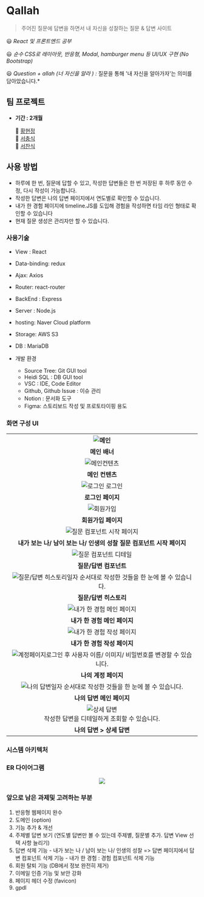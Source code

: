 


# Qallah

> 주어진 질문에 답변을 하면서 내 자신을 성찰하는 질문 & 답변 사이트

😃 *React 및 프론트엔드 공부* 

😃 *순수 CSS로 레이아웃, 반응형, Modal, hamburger menu 등 UI/UX 구현 (No Bootstrap)* 

😃 *Question + allah (너 자신을 알라 ) :* 질문을 통해 '내 자신을 알아가자'는 의미를 담아았습니다.*


## 팀 프로젝트

- **기간 : 2개월** 

  👩 [황현정](https://github.com/giraff) <br />
  👦 [서충식](https://github.com/seo-rio) <br />
  👦 [서찬식](https://github.com/coldexpression) <br />

## 사용 방법

- 하루에 한 번, 질문에 답할 수 있고, 작성한 답변들은 한 번 저장된 후 하루 동안 수정, 다시 작성이 가능합니다.
- 작성한 답변은 나의 답변 페이지에서 연도별로 확인할 수 있습니다.
- 내가 한 경험 페이지에 timeline.JS를 도입해 경험을 작성하면 타임 라인 형태로 확인할 수 있습니다
- 현재 질문 생성은 관리자만 할 수 있습니다.

### 사용기술

- View : React
- Data-binding: redux
- Ajax: Axios
- Router: react-router
- BackEnd : Express
- Server : Node.js
- hosting: Naver Cloud platform
- Storage: AWS S3
- DB : MariaDB

- 개발 환경
  - Source Tree: Git GUI tool
  - Heidi SQL : DB GUI tool
  - VSC : IDE, Code Editor
  - Github, Github Issue : 이슈 관리
  - Notion : 문서화 도구
  - Figma: 스토리보드 작성 및 프로토타이핑 용도

### 화면 구성 UI

<table>
  <tr>
    <th align='middle'><img alt="메인" src="./documentation/main-banner.png"></th>
  </tr>
  <tr>
    <td align='middle'><strong>메인 배너</strong></td>
  </tr>
  <tr>
    <td align='middle'><img alt="메인컨텐츠" src="./documentation/main-content.png"></th>
  </tr>
  <tr>
    <td align='middle'><strong>메인 컨텐츠</strong> </td>
  </tr>
  <tr>
    <td align='middle'><img alt="로그인" src="./documentation/login.png">
  로그인</td>
    
  </tr>
  <tr>
    <td align='middle'><strong>로그인 페이지</strong></td>
  </tr>
  <tr>
    <td align='middle'><img alt="회원가입" src="./documentation/signup.png"></td>
  </tr>
  <tr>
    <td align='middle'><strong>회원가입 페이지</strong></td>
  </tr>
  <tr>
    <td align='middle'><img alt="질문 컴포넌트 시작 페이지" src="./documentation/question-main.png"></td>
  </tr>
  <tr>
    <td align='middle'><strong>내가 보는 나/ 남이 보는 나/ 인생의 성찰 질문 컴포넌트 시작 페이지</strong></td>
  </tr>
  <tr>
    <td align='middle'><img alt="질문 컴포넌트 디테일" src="./documentation/answer-main.png"></td>
  </tr>
  <tr>
    <td align='middle'><strong>질문/답변 컴포넌트</strong></td>
  </tr>
  <tr>
    <td align='middle'><img alt="질문/답변 히스토리" src="./documentation/history.png">일자 순서대로 작성한 것들을 한 눈에 볼 수 있습니다.</td>
  </tr>
  <tr>
    <td align='middle'><strong>질문/답변 히스토리</strong></td>
  </tr>
  <tr>
    <td align='middle'><img alt="내가 한 경험 메인 페이지" src="./documentation/experience-main.png"></td>
  </tr>
  <tr>
    <td align='middle'><strong>내가 한 경험 메인 페이지</strong></td>
  </tr>
  <tr>    
    <td align='middle'><img alt="내가 한 경험 작성 페이지" src="./documentation/experience-form.png"></td>
  </tr>
  <tr>
    <td align='middle'><strong>내가 한 경험 작성 페이지</strong></td>
  </tr>
  <tr>
    <td align='middle'><img alt="계정페이지" src="./documentation/account.png">로그인 후 사용자 이름/ 이미지/ 비밀번호를 변경할 수 있습니다.</td>
  </tr>
  <tr>
    <td align='middle'><strong>나의 계정 페이지</strong></td>
  </tr>
  <tr>
    <td align='middle'><img alt="나의 답변" src="./documentation/answers.png">일자 순서대로 작성한 것들을 한 눈에 볼 수 있습니다.</td>
  </tr>
  <tr>
    <td align='middle'><strong>나의 답변 메인 페이지</strong></td>
  </tr>
  <tr>
    <td align='middle'><center><img alt="상세 답변" src="./documentation/answer-detail.png"></center>작성한 답변을 디테일하게 조회할 수 있습니다.</td>
  </tr>
  <tr>
    <td align='middle'><strong>나의 답변 > 상세 답변 </strong></td>
  </tr>
</table>

### 시스템 아키텍처

### ER 다이어그램
<p align='middle'><a href='https://github.com/giraff/qallah-mini/blob/main/documentation/ERDiagram.png'><img src='./documentation/ERDiagram.png' /></a></p>

### 앞으로 남은 과제및 고려하는 부분
1. 반응형 웹페이지 완수
2. 도메인 (option)
3. 기능 추가 & 개선
  1. 주제별 답변 보기 (연도별 답변만 볼 수 있는데 주제별, 질문별 추가. 답변 View 선택 사항 늘리기)
  2. 답변 삭제 기능 
    - 내가 보는 나 / 남이 보는 나/ 인생의 성찰 => 답변 페이지에서 답변 컴포넌트 삭제 기능
    - 내가 한 경험 : 경험 컴포넌트 삭제 기능
  4. 회원 탈퇴 기능 (DB에서 정보 완전히 제거)
  5. 이메일 인증 기능 및 보안 강화
4. 페이지 헤더 수정 (favicon)
5. gpdl
